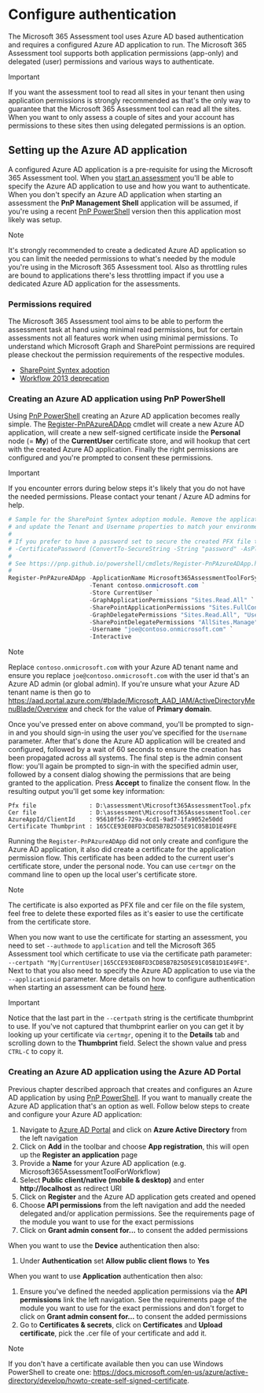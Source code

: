 # Configure authentication

The Microsoft 365 Assessment tool uses Azure AD based authentication and requires a configured Azure AD application to run. The Microsoft 365 Assessment tool supports both application permissions (app-only) and delegated (user) permissions and various ways to authenticate.

> [!Important]
> If you want the assessment tool to read all sites in your tenant then using application permissions is strongly recommended as that's the only way to guarantee that the Microsoft 365 Assessment tool can read all the sites. When you want to only assess a couple of sites and your account has permissions to these sites then using delegated permissions is an option.

## Setting up the Azure AD application

A configured Azure AD application is a pre-requisite for using the Microsoft 365 Assessment tool. When you [start an assessment](assess-start.md) you'll be able to specify the Azure AD application to use and how you want to authenticate. When you don't specify an Azure AD application when starting an assessment the **PnP Management Shell** application will be assumed, if you're using a recent [PnP PowerShell](https://pnp.github.io/powershell/) version then this application most likely was setup.

> [!Note]
> It's strongly recommended to create a dedicated Azure AD application so you can limit the needed permissions to what's needed by the module you're using in the Microsoft 365 Assessment tool. Also as throttling rules are bound to applications there's less throttling impact if you use a dedicated Azure AD application for the assessments.

### Permissions required

The Microsoft 365 Assessment tool aims to be able to perform the assessment task at hand using minimal read permissions, but for certain assessments not all features work when using minimal permissions. To understand which Microsoft Graph and SharePoint permissions are required please checkout the permission requirements of the respective modules.

- [SharePoint Syntex adoption](../sharepoint-syntex/requirements.md)
- [Workflow 2013 deprecation](../workflow/requirements.md)

### Creating an Azure AD application using PnP PowerShell

 Using [PnP PowerShell](https://pnp.github.io/powershell/) creating an Azure AD application becomes really simple. The [Register-PnPAzureADApp](https://pnp.github.io/powershell/cmdlets/Register-PnPAzureADApp.html) cmdlet will create a new Azure AD application, will create a new self-signed certificate inside the **Personal** node (= **My**) of the **CurrentUser** certificate store, and will hookup that cert with the created Azure AD application. Finally the right permissions are configured and you're prompted to consent these permissions.

> [!Important]
> If you encounter errors during below steps it's likely that you do not have the needed permissions. Please contact your tenant / Azure AD admins for help.

```PowerShell
# Sample for the SharePoint Syntex adoption module. Remove the application/delegated permissions depending on your needs
# and update the Tenant and Username properties to match your environment.
#
# If you prefer to have a password set to secure the created PFX file then add below parameter
# -CertificatePassword (ConvertTo-SecureString -String "password" -AsPlainText -Force)
#
# See https://pnp.github.io/powershell/cmdlets/Register-PnPAzureADApp.html for more options
#
Register-PnPAzureADApp -ApplicationName Microsoft365AssessmentToolForSyntex `
                       -Tenant contoso.onmicrosoft.com `
                       -Store CurrentUser `
                       -GraphApplicationPermissions "Sites.Read.All" `
                       -SharePointApplicationPermissions "Sites.FullControl.All" `
                       -GraphDelegatePermissions "Sites.Read.All", "User.Read" `
                       -SharePointDelegatePermissions "AllSites.Manage" `
                       -Username "joe@contoso.onmicrosoft.com" `
                       -Interactive
```

> [!Note]
> Replace `contoso.onmicrosoft.com` with your Azure AD tenant name and ensure you replace `joe@contoso.onmicrosoft.com` with the user id that's an Azure AD admin (or global admin). If you're unsure what your Azure AD tenant name is then go to https://aad.portal.azure.com/#blade/Microsoft_AAD_IAM/ActiveDirectoryMenuBlade/Overview and check for the value of **Primary domain**.

Once you've pressed enter on above command, you'll be prompted to sign-in and you should sign-in using the user you've specified for the `Username` parameter. After that's done the Azure AD application will be created and configured, followed by a wait of 60 seconds to ensure the creation has been propagated across all systems. The final step is the admin consent flow: you'll again be prompted to sign-in with the specified admin user, followed by a consent dialog showing the permissions that are being granted to the application. Press **Accept** to finalize the consent flow. In the resulting output you'll get some key information:

```text
Pfx file               : D:\assessment\Microsoft365AssessmentTool.pfx
Cer file               : D:\assessment\Microsoft365AssessmentTool.cer
AzureAppId/ClientId    : 95610f5d-729a-4cd1-9ad7-1fa9052e50dd
Certificate Thumbprint : 165CCE93E08FD3CD85B7B25D5E91C05B1D1E49FE
```

Running the `Register-PnPAzureADApp` did not only create and configure the Azure AD application, it also did create a certificate for the application permission flow. This certificate has been added to the current user's certificate store, under the personal node. You can use `certmgr` on the command line to open up the local user's certificate store.

> [!Note]
> The certificate is also exported as PFX file and cer file on the file system, feel free to delete these exported files as it's easier to use the certificate from the certificate store.

When you now want to use the certificate for starting an assessment, you need to set `--authmode` to `application` and tell the Microsoft 365 Assessment tool which certificate to use via the certificate path parameter: `--certpath "My|CurrentUser|165CCE93E08FD3CD85B7B25D5E91C05B1D1E49FE"`. Next to that you also need to specify the Azure AD application to use via the `--applicationid` parameter. More details on how to configure authentication when starting an assessment can be found [here](assess-start.md#authentication-configuration).

> [!Important]
> Notice that the last part in the `--certpath` string is the certificate thumbprint to use. If you've not captured that thumbprint earlier on you can get it by looking up your certificate via `certmgr`, opening it to the **Details** tab and scrolling down to the **Thumbprint** field. Select the shown value and press `CTRL-C` to copy it.

### Creating an Azure AD application using the Azure AD Portal

Previous chapter described approach that creates and configures an Azure AD application by using [PnP PowerShell](https://pnp.github.io/powershell/). If you want to manually create the Azure AD application that's an option as well. Follow below steps to create and configure your Azure AD application:

1. Navigate to [Azure AD Portal](https://aad.portal.azure.com/) and click on **Azure Active Directory** from the left navigation
2. Click on **Add** in the toolbar and choose **App registration**, this will open up the **Register an application** page
3. Provide a **Name** for your Azure AD application (e.g. Microsoft365AssessmentToolForWorkflow)
4. Select **Public client/native (mobile & desktop)** and enter **http://localhost** as redirect URI
5. Click on **Register** and the Azure AD application gets created and opened
6. Choose **API permissions** from the left navigation and add the needed delegated and/or application permissions. See the requirements page of the module you want to use for the exact permissions
7. Click on **Grant admin consent for...** to consent the added permissions

When you want to use the **Device** authentication then also:

1. Under **Authentication** set **Allow public client flows** to **Yes**

When you want to use **Application** authentication then also:

1. Ensure you've defined the needed application permissions via the **API permissions** link the left navigation. See the requirements page of the module you want to use for the exact permissions and don't forget to click on **Grant admin consent for...** to consent the added permissions
2. Go to **Certificates & secrets**, click on **Certificates** and **Upload certificate**, pick the .cer file of your certificate and add it.

> [!Note]
> If you don't have a certificate available then you can use Windows PowerShell to create one: https://docs.microsoft.com/en-us/azure/active-directory/develop/howto-create-self-signed-certificate.